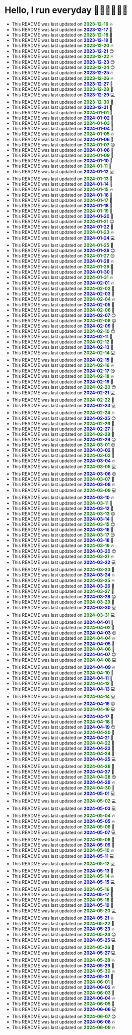 # Hello, I run everyday 🏃🏽🏃🏽🏃🏽


- This README was last updated on <span style='color:green;'>**2023-12-16**</span> 🔥
- This README was last updated on <span style='color:blue;'>**2023-12-17**</span> 🌟
- This README was last updated on <span style='color:green;'>**2023-12-18**</span> 🚀
- This README was last updated on <span style='color:blue;'>**2023-12-19**</span> 🌟
- This README was last updated on <span style='color:green;'>**2023-12-20**</span> 🔥
- This README was last updated on <span style='color:blue;'>**2023-12-21**</span> 😊
- This README was last updated on <span style='color:green;'>**2023-12-22**</span> 🔥
- This README was last updated on <span style='color:blue;'>**2023-12-23**</span> 😊
- This README was last updated on <span style='color:green;'>**2023-12-24**</span> 😊
- This README was last updated on <span style='color:blue;'>**2023-12-25**</span> 🔥
- This README was last updated on <span style='color:green;'>**2023-12-26**</span> 🔥
- This README was last updated on <span style='color:blue;'>**2023-12-27**</span> 🚀
- This README was last updated on <span style='color:green;'>**2023-12-28**</span> 🌟
- This README was last updated on <span style='color:blue;'>**2023-12-29**</span> 💻
- This README was last updated on <span style='color:green;'>**2023-12-30**</span> 🐍
- This README was last updated on <span style='color:blue;'>**2023-12-31**</span> 🐍
- This README was last updated on <span style='color:green;'>**2024-01-01**</span> 🐍
- This README was last updated on <span style='color:blue;'>**2024-01-02**</span> 🐍
- This README was last updated on <span style='color:green;'>**2024-01-03**</span> 🌟
- This README was last updated on <span style='color:blue;'>**2024-01-04**</span> 🎉
- This README was last updated on <span style='color:green;'>**2024-01-05**</span> 🔥
- This README was last updated on <span style='color:blue;'>**2024-01-06**</span> 🌟
- This README was last updated on <span style='color:green;'>**2024-01-07**</span> 😊
- This README was last updated on <span style='color:blue;'>**2024-01-08**</span> 🐍
- This README was last updated on <span style='color:green;'>**2024-01-09**</span> 🎉
- This README was last updated on <span style='color:blue;'>**2024-01-10**</span> 🚀
- This README was last updated on <span style='color:green;'>**2024-01-11**</span> 🚀
- This README was last updated on <span style='color:blue;'>**2024-01-12**</span> 💻
- This README was last updated on <span style='color:green;'>**2024-01-13**</span> 🚀
- This README was last updated on <span style='color:blue;'>**2024-01-14**</span> 🐍
- This README was last updated on <span style='color:green;'>**2024-01-15**</span> 🔥
- This README was last updated on <span style='color:blue;'>**2024-01-16**</span> 🐍
- This README was last updated on <span style='color:green;'>**2024-01-17**</span> 🌟
- This README was last updated on <span style='color:blue;'>**2024-01-18**</span> 🌟
- This README was last updated on <span style='color:green;'>**2024-01-19**</span> 🐍
- This README was last updated on <span style='color:blue;'>**2024-01-20**</span> 🎉
- This README was last updated on <span style='color:green;'>**2024-01-21**</span> 😊
- This README was last updated on <span style='color:blue;'>**2024-01-22**</span> 🎉
- This README was last updated on <span style='color:green;'>**2024-01-23**</span> 🔥
- This README was last updated on <span style='color:blue;'>**2024-01-24**</span> 💻
- This README was last updated on <span style='color:green;'>**2024-01-25**</span> 🌟
- This README was last updated on <span style='color:blue;'>**2024-01-26**</span> 😊
- This README was last updated on <span style='color:green;'>**2024-01-27**</span> 😊
- This README was last updated on <span style='color:blue;'>**2024-01-28**</span> 🔥
- This README was last updated on <span style='color:green;'>**2024-01-29**</span> 🌟
- This README was last updated on <span style='color:blue;'>**2024-01-30**</span> 🚀
- This README was last updated on <span style='color:green;'>**2024-01-31**</span> 🔥
- This README was last updated on <span style='color:blue;'>**2024-02-01**</span> 🔥
- This README was last updated on <span style='color:green;'>**2024-02-02**</span> 🎉
- This README was last updated on <span style='color:blue;'>**2024-02-03**</span> 🚀
- This README was last updated on <span style='color:green;'>**2024-02-04**</span> 🔥
- This README was last updated on <span style='color:blue;'>**2024-02-05**</span> 🐍
- This README was last updated on <span style='color:green;'>**2024-02-06**</span> 🐍
- This README was last updated on <span style='color:blue;'>**2024-02-07**</span> 😊
- This README was last updated on <span style='color:green;'>**2024-02-08**</span> 😊
- This README was last updated on <span style='color:blue;'>**2024-02-09**</span> 🎉
- This README was last updated on <span style='color:green;'>**2024-02-10**</span> 😊
- This README was last updated on <span style='color:blue;'>**2024-02-11**</span> 🎉
- This README was last updated on <span style='color:green;'>**2024-02-12**</span> 🌟
- This README was last updated on <span style='color:blue;'>**2024-02-13**</span> 🎉
- This README was last updated on <span style='color:green;'>**2024-02-14**</span> 💻
- This README was last updated on <span style='color:blue;'>**2024-02-15**</span> 🐍
- This README was last updated on <span style='color:green;'>**2024-02-16**</span> 🔥
- This README was last updated on <span style='color:blue;'>**2024-02-17**</span> 😊
- This README was last updated on <span style='color:green;'>**2024-02-18**</span> 🔥
- This README was last updated on <span style='color:blue;'>**2024-02-19**</span> 🎉
- This README was last updated on <span style='color:green;'>**2024-02-20**</span> 😊
- This README was last updated on <span style='color:blue;'>**2024-02-21**</span> 💻
- This README was last updated on <span style='color:green;'>**2024-02-22**</span> 🐍
- This README was last updated on <span style='color:blue;'>**2024-02-23**</span> 💻
- This README was last updated on <span style='color:green;'>**2024-02-24**</span> 🔥
- This README was last updated on <span style='color:blue;'>**2024-02-25**</span> 😊
- This README was last updated on <span style='color:green;'>**2024-02-26**</span> 🐍
- This README was last updated on <span style='color:blue;'>**2024-02-27**</span> 🚀
- This README was last updated on <span style='color:green;'>**2024-02-28**</span> 🎉
- This README was last updated on <span style='color:blue;'>**2024-02-29**</span> 😊
- This README was last updated on <span style='color:green;'>**2024-03-01**</span> 😊
- This README was last updated on <span style='color:blue;'>**2024-03-02**</span> 🚀
- This README was last updated on <span style='color:green;'>**2024-03-03**</span> 🌟
- This README was last updated on <span style='color:blue;'>**2024-03-04**</span> 🔥
- This README was last updated on <span style='color:green;'>**2024-03-05**</span> 💻
- This README was last updated on <span style='color:blue;'>**2024-03-06**</span> 😊
- This README was last updated on <span style='color:green;'>**2024-03-07**</span> 🐍
- This README was last updated on <span style='color:blue;'>**2024-03-08**</span> 🔥
- This README was last updated on <span style='color:green;'>**2024-03-09**</span> 💻
- This README was last updated on <span style='color:blue;'>**2024-03-10**</span> 🔥
- This README was last updated on <span style='color:green;'>**2024-03-11**</span> 🐍
- This README was last updated on <span style='color:blue;'>**2024-03-12**</span> 🐍
- This README was last updated on <span style='color:green;'>**2024-03-13**</span> 😊
- This README was last updated on <span style='color:blue;'>**2024-03-14**</span> 🐍
- This README was last updated on <span style='color:green;'>**2024-03-15**</span> 😊
- This README was last updated on <span style='color:blue;'>**2024-03-16**</span> 🐍
- This README was last updated on <span style='color:green;'>**2024-03-17**</span> 😊
- This README was last updated on <span style='color:blue;'>**2024-03-18**</span> 🚀
- This README was last updated on <span style='color:green;'>**2024-03-19**</span> 🔥
- This README was last updated on <span style='color:blue;'>**2024-03-20**</span> 😊
- This README was last updated on <span style='color:green;'>**2024-03-21**</span> 🔥
- This README was last updated on <span style='color:blue;'>**2024-03-22**</span> 💻
- This README was last updated on <span style='color:green;'>**2024-03-23**</span> 🌟
- This README was last updated on <span style='color:blue;'>**2024-03-24**</span> 🔥
- This README was last updated on <span style='color:green;'>**2024-03-25**</span> 🔥
- This README was last updated on <span style='color:blue;'>**2024-03-26**</span> 🌟
- This README was last updated on <span style='color:green;'>**2024-03-27**</span> 🎉
- This README was last updated on <span style='color:blue;'>**2024-03-28**</span> 😊
- This README was last updated on <span style='color:green;'>**2024-03-29**</span> 🎉
- This README was last updated on <span style='color:blue;'>**2024-03-30**</span> 💻
- This README was last updated on <span style='color:green;'>**2024-03-31**</span> 💻
- This README was last updated on <span style='color:blue;'>**2024-04-01**</span> 🚀
- This README was last updated on <span style='color:green;'>**2024-04-02**</span> 🚀
- This README was last updated on <span style='color:blue;'>**2024-04-03**</span> 😊
- This README was last updated on <span style='color:green;'>**2024-04-04**</span> 🔥
- This README was last updated on <span style='color:blue;'>**2024-04-05**</span> 🚀
- This README was last updated on <span style='color:green;'>**2024-04-06**</span> 🎉
- This README was last updated on <span style='color:blue;'>**2024-04-07**</span> 😊
- This README was last updated on <span style='color:green;'>**2024-04-08**</span> 💻
- This README was last updated on <span style='color:blue;'>**2024-04-09**</span> 🔥
- This README was last updated on <span style='color:green;'>**2024-04-10**</span> 🌟
- This README was last updated on <span style='color:blue;'>**2024-04-11**</span> 🌟
- This README was last updated on <span style='color:green;'>**2024-04-12**</span> 🚀
- This README was last updated on <span style='color:blue;'>**2024-04-13**</span> 💻
- This README was last updated on <span style='color:green;'>**2024-04-14**</span> 💻
- This README was last updated on <span style='color:blue;'>**2024-04-15**</span> 😊
- This README was last updated on <span style='color:green;'>**2024-04-16**</span> 💻
- This README was last updated on <span style='color:blue;'>**2024-04-17**</span> 🎉
- This README was last updated on <span style='color:green;'>**2024-04-18**</span> 🐍
- This README was last updated on <span style='color:blue;'>**2024-04-19**</span> 😊
- This README was last updated on <span style='color:green;'>**2024-04-20**</span> 🌟
- This README was last updated on <span style='color:blue;'>**2024-04-21**</span> 🎉
- This README was last updated on <span style='color:green;'>**2024-04-22**</span> 🌟
- This README was last updated on <span style='color:blue;'>**2024-04-23**</span> 🎉
- This README was last updated on <span style='color:green;'>**2024-04-24**</span> 🐍
- This README was last updated on <span style='color:blue;'>**2024-04-25**</span> 💻
- This README was last updated on <span style='color:green;'>**2024-04-26**</span> 🌟
- This README was last updated on <span style='color:blue;'>**2024-04-27**</span> 🐍
- This README was last updated on <span style='color:green;'>**2024-04-28**</span> 😊
- This README was last updated on <span style='color:blue;'>**2024-04-29**</span> 🔥
- This README was last updated on <span style='color:green;'>**2024-04-30**</span> 🌟
- This README was last updated on <span style='color:blue;'>**2024-05-01**</span> 💻
- This README was last updated on <span style='color:green;'>**2024-05-02**</span> 💻
- This README was last updated on <span style='color:blue;'>**2024-05-03**</span> 💻
- This README was last updated on <span style='color:green;'>**2024-05-04**</span> 🔥
- This README was last updated on <span style='color:blue;'>**2024-05-05**</span> 🔥
- This README was last updated on <span style='color:green;'>**2024-05-06**</span> 🎉
- This README was last updated on <span style='color:blue;'>**2024-05-07**</span> 💻
- This README was last updated on <span style='color:green;'>**2024-05-08**</span> 🐍
- This README was last updated on <span style='color:blue;'>**2024-05-09**</span> 🎉
- This README was last updated on <span style='color:green;'>**2024-05-10**</span> 🔥
- This README was last updated on <span style='color:blue;'>**2024-05-11**</span> 💻
- This README was last updated on <span style='color:green;'>**2024-05-12**</span> 💻
- This README was last updated on <span style='color:blue;'>**2024-05-13**</span> 🐍
- This README was last updated on <span style='color:green;'>**2024-05-14**</span> 🔥
- This README was last updated on <span style='color:blue;'>**2024-05-15**</span> 💻
- This README was last updated on <span style='color:green;'>**2024-05-16**</span> 🌟
- This README was last updated on <span style='color:blue;'>**2024-05-17**</span> 🚀
- This README was last updated on <span style='color:green;'>**2024-05-18**</span> 🌟
- This README was last updated on <span style='color:blue;'>**2024-05-19**</span> 🌟
- This README was last updated on <span style='color:green;'>**2024-05-20**</span> 💻
- This README was last updated on <span style='color:blue;'>**2024-05-21**</span> 🔥
- This README was last updated on <span style='color:green;'>**2024-05-22**</span> 🎉
- This README was last updated on <span style='color:blue;'>**2024-05-23**</span> 🔥
- This README was last updated on <span style='color:green;'>**2024-05-24**</span> 😊
- This README was last updated on <span style='color:blue;'>**2024-05-25**</span> 💻
- This README was last updated on <span style='color:green;'>**2024-05-26**</span> 🚀
- This README was last updated on <span style='color:blue;'>**2024-05-27**</span> 💻
- This README was last updated on <span style='color:green;'>**2024-05-28**</span> 🔥
- This README was last updated on <span style='color:blue;'>**2024-05-29**</span> 🐍
- This README was last updated on <span style='color:green;'>**2024-05-30**</span> 🔥
- This README was last updated on <span style='color:blue;'>**2024-05-31**</span> 🎉
- This README was last updated on <span style='color:green;'>**2024-06-01**</span> 🐍
- This README was last updated on <span style='color:blue;'>**2024-06-02**</span> 🔥
- This README was last updated on <span style='color:green;'>**2024-06-03**</span> 🐍
- This README was last updated on <span style='color:blue;'>**2024-06-04**</span> 🔥
- This README was last updated on <span style='color:green;'>**2024-06-05**</span> 🌟
- This README was last updated on <span style='color:blue;'>**2024-06-06**</span> 💻
- This README was last updated on <span style='color:green;'>**2024-06-07**</span> 😊
- This README was last updated on <span style='color:blue;'>**2024-06-08**</span> 🔥
- This README was last updated on <span style='color:green;'>**2024-06-09**</span> 🔥
